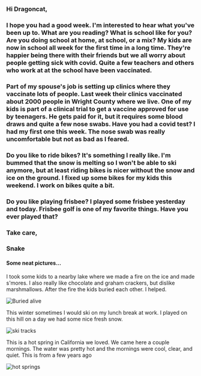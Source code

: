 
### Hi Dragoncat,
### I hope you had a good week. I'm interested to hear what you've been up to. What are you reading? What is school like for you? Are you doing school at home, at school, or a mix? My kids are now in school all week for the first time in a long time. They're happier being there with their friends but we all worry about people getting sick with covid. Quite a few teachers and others who work at at the school have been vaccinated.

### Part of my spouse's job is setting up clinics where they vaccinate lots of people. Last week their clinics vaccinated about 2000 people in Wright County where we live. One of my kids is part of a clinical trial to get a vaccine approved for use by teenagers. He gets paid for it, but it requires some blood draws and quite a few nose swabs. Have you had a covid test? I had my first one this week. The nose swab was really uncomfortable but not as bad as I feared.

### Do you like to ride bikes? It's something I really like. I'm bummed that the snow is melting so I won't be able to ski anymore, but at least riding bikes is nicer without the snow and ice on the ground. I fixed up some bikes for my kids this weekend. I work on bikes quite a bit.

### Do you like playing frisbee? I played some frisbee yesterday and today. Frisbee golf is one of my favorite things. Have you ever played that?

### Take care,
### Snake



#### Some neat pictures...

I took some kids to a nearby lake where we made a fire on the ice and made s'mores. I also really like chocolate and graham crackers, but dislike marshmallows. After the fire the kids buried each other. I helped.

![Buried alive](https://user-images.githubusercontent.com/80181083/110267552-ae810100-7f85-11eb-9cad-24c076580a62.jpg)

This winter sometimes I would ski on my lunch break at work. I played on this hill on a day we had some nice fresh snow.

![ski tracks](https://user-images.githubusercontent.com/80181083/110267063-ac6a7280-7f84-11eb-8190-aae28772a39e.jpg)


This is a hot spring in California we loved. We came here a couple mornings. The water was pretty hot and the mornings were cool, clear, and quiet. This is from a few years ago

![hot springs](https://user-images.githubusercontent.com/80181083/110270065-a2e40900-7f8a-11eb-9628-58cfa59ffb0e.jpg)
